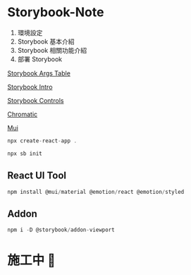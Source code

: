 # Storybook-Note

1. 環境設定
2. Storybook 基本介紹
3. Storybook 相關功能介紹
4. 部署 Storybook

[Storybook Args Table](https://storybook.js.org/docs/react/writing-docs/doc-block-argstable)

[Storybook Intro](https://storybook.js.org/docs/react/get-started/introduction)

[Storybook Controls](https://storybook.js.org/docs/react/essentials/controls)

[Chromatic](https://www.chromatic.com/)

[Mui](https://mui.com/)

```javascript
npx create-react-app .
```

```javascript
npx sb init
```

## React UI Tool

```javascript
npm install @mui/material @emotion/react @emotion/styled
```

## Addon

```javascript
npm i -D @storybook/addon-viewport
```

# 施工中 🚧
